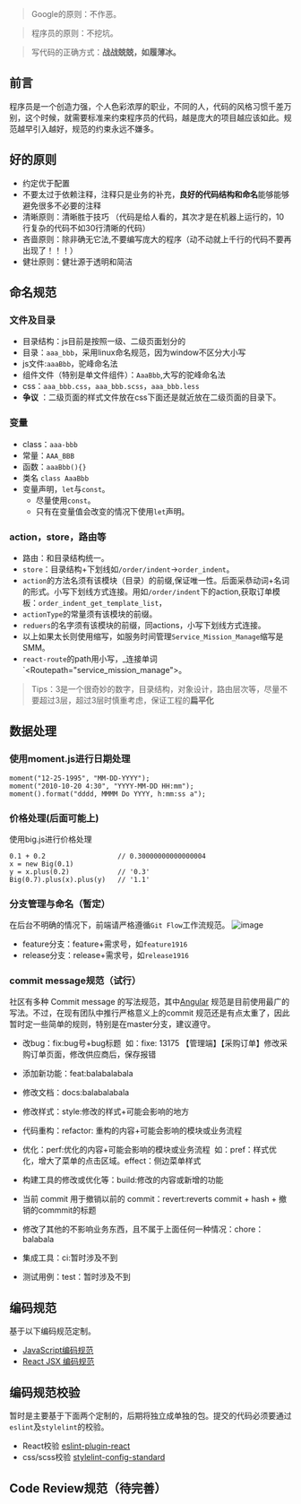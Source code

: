 >Google的原则：不作恶。

>程序员的原则：不挖坑。

>写代码的正确方式：**战战兢兢，如履薄冰。**

## 前言
程序员是一个创造力强，个人色彩浓厚的职业，不同的人，代码的风格习惯千差万别，这个时候，就需要标准来约束程序员的代码，越是庞大的项目越应该如此。规范越早引入越好，规范的约束永远不嫌多。

## 好的原则
- 约定优于配置
- 不要太过于依赖注释，注释只是业务的补充，**良好的代码结构和命名**能够能够避免很多不必要的注释
- 清晰原则：清晰胜于技巧 （代码是给人看的，其次才是在机器上运行的，10行复杂的代码不如30行清晰的代码）
- 吝啬原则：除非确无它法,不要编写庞大的程序（动不动就上千行的代码不要再出现了！！！）
- 健壮原则：健壮源于透明和简洁


## 命名规范
### 文件及目录
- 目录结构：js目前是按照一级、二级页面划分的
- 目录：`aaa_bbb`，采用linux命名规范，因为window不区分大小写
- js文件:`aaaBbb`，驼峰命名法
- 组件文件（特别是单文件组件）：`AaaBbb`,大写的驼峰命名法
- css：`aaa_bbb.css`，`aaa_bbb.scss`，`aaa_bbb.less`
- **争议** ：二级页面的样式文件放在css下面还是就近放在二级页面的目录下。

### 变量
- class：`aaa-bbb`
- 常量：`AAA_BBB`
- 函数：`aaaBbb(){}`
- 类名 `class AaaBbb`
- 变量声明，`let`与`const`。
    - 尽量使用`const`。
    - 只有在变量值会改变的情况下使用`let`声明。

### action，store，路由等
- 路由：和目录结构统一。
- `store`：目录结构+下划线如`/order/indent`->`order_indent`。
- `action`的方法名须有该模块（目录）的前缀,保证唯一性。后面采恭动词+名词的形式。小写下划线方式连接。用如`/order/indent`下的action,获取订单模板：`order_indent_get_template_list`，
- `actionType`的常量须有该模块的前缀。
- `reduers`的名字须有该模块的前缀，同actions，小写下划线方式连接。
- 以上如果太长则使用缩写，如服务时间管理`Service_Mission_Manage`缩写是SMM。
- `react-route`的path用小写，_连接单词`<Routepath="service_mission_manage">。

> Tips：3是一个很奇妙的数字，目录结构，对象设计，路由层次等，尽量不要超过3层，超过3层时慎重考虑，保证工程的**扁平化**

## 数据处理
### 使用moment.js进行日期处理
```
moment("12-25-1995", "MM-DD-YYYY");
moment("2010-10-20 4:30", "YYYY-MM-DD HH:mm");
moment().format("dddd, MMMM Do YYYY, h:mm:ss a");
```

### 价格处理(后面可能上)
使用big.js进行价格处理
```
0.1 + 0.2                  // 0.30000000000000004
x = new Big(0.1)
y = x.plus(0.2)            // '0.3'
Big(0.7).plus(x).plus(y)   // '1.1'
```

### 分支管理与命名（暂定）
在后台不明确的情况下，前端请严格遵循`Git Flow`工作流规范。
![image](http://upload-images.jianshu.io/upload_images/1416338-2b5d1a64e15419d7.png?imageMogr2/auto-orient/strip%7CimageView2/2/w/1240)

- feature分支：feature+需求号，如`feature1916`
- release分支：release+需求号，如`release1916`

### commit message规范（试行）
社区有多种 Commit message 的写法规范，其中[Angular](https://docs.google.com/document/d/1QrDFcIiPjSLDn3EL15IJygNPiHORgU1_OOAqWjiDU5Y/edit#heading=h.greljkmo14y0) 规范是目前使用最广的写法。不过，在现有团队中推行严格意义上的commit 规范还是有点太重了，因此暂时定一些简单的规则，特别是在master分支，建议遵守。
- 改bug：fix:bug号+bug标题  如：fixe: 13175 【管理端】【采购订单】修改采购订单页面，修改供应商后，保存报错
- 添加新功能：feat:balabalabala
- 修改文档：docs:balabalabala
- 修改样式：style:修改的样式+可能会影响的地方
- 代码重构：refactor: 重构的内容+可能会影响的模块或业务流程
- 优化：perf:优化的内容+可能会影响的模块或业务流程  如：pref：样式优化，增大了菜单的点击区域。effect：侧边菜单样式
- 构建工具的修改或优化等：build:修改的内容或新增的功能
- 当前 commit 用于撤销以前的 commit：revert:reverts commit + hash + 撤销的commmit的标题
- 修改了其他的不影响业务东西，且不属于上面任何一种情况：chore：balabala

- 集成工具：ci:暂时涉及不到
- 测试用例：test：暂时涉及不到

## 编码规范
基于以下编码规范定制。
- [JavaScript编码规范](https://github.com/77ircloud/FET/wiki/JavaScript%E7%BC%96%E7%A0%81%E8%A7%84%E8%8C%83)
- [React JSX 编码规范](https://github.com/77ircloud/FET/wiki/React-JSX-%E7%BC%96%E7%A0%81%E8%A7%84%E8%8C%83)

## 编码规范校验
暂时是主要基于下面两个定制的，后期将独立成单独的包。提交的代码必须要通过`eslint`及`stylelint`的校验。

- React校验 [eslint-plugin-react](https://github.com/yannickcr/eslint-plugin-react)
- css/scss校验 [stylelint-config-standard](https://github.com/stylelint/stylelint-config-standard)

## Code Review规范（待完善）
